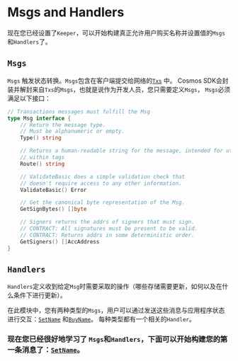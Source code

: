 # Msgs and Handlers

现在您已经设置了`Keeper`，可以开始构建真正允许用户购买名称并设置值的`Msgs` 和`Handlers`了。

## `Msgs`

`Msgs` 触发状态转换。`Msgs`包含在客户端提交给网络的[`Txs`](https://github.com/cosmos/cosmos-sdk/blob/develop/types/tx_msg.go#L34-L38) 中。 Cosmos SDK会封装并解封来自`Txs`的`Msgs`，也就是说作为开发人员，您只需要定义`Msgs`， `Msgs`必须满足以下接口：

```go
// Transactions messages must fulfill the Msg
type Msg interface {
	// Return the message type.
	// Must be alphanumeric or empty.
	Type() string

	// Returns a human-readable string for the message, intended for utilization
	// within tags
	Route() string

	// ValidateBasic does a simple validation check that
	// doesn't require access to any other information.
	ValidateBasic() Error

	// Get the canonical byte representation of the Msg.
	GetSignBytes() []byte

	// Signers returns the addrs of signers that must sign.
	// CONTRACT: All signatures must be present to be valid.
	// CONTRACT: Returns addrs in some deterministic order.
	GetSigners() []AccAddress
}
```

## `Handlers`

`Handlers`定义收到给定`Msg`时需要采取的操作（哪些存储需要更新，如何以及在什么条件下进行更新）。

在此模块中，您有两种类型的`Msgs`，用户可以通过发送这些消息与应用程序状态进行交互：[`SetName`](./set-name.md) 和[`BuyName`](./buy-name.md)。 每种类型都有一个相关的`Handler`。

### 现在您已经很好地学习了 `Msgs`和`Handlers`，下面可以开始构建您的第一条消息了：[`SetName`](./set-name.md)。
